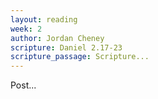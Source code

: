 ```yaml
---
layout: reading
week: 2
author: Jordan Cheney
scripture: Daniel 2.17-23
scripture_passage: Scripture...
---
```


Post...
